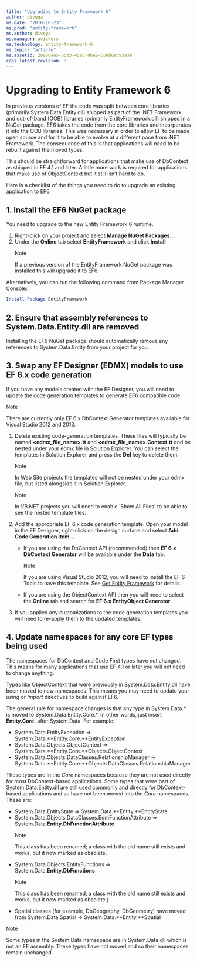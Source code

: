 ```yaml
---
title: "Upgrading to Entity Framework 6"
author: divega
ms.date: "2016-10-23"
ms.prod: "entity-framework"
ms.author: divega
ms.manager: avickers
ms.technology: entity-framework-6
ms.topic: "article"
ms.assetid: 29958ae5-85d3-4585-9ba6-550b8ec9393a
caps.latest.revision: 3
---
```

# Upgrading to Entity Framework 6

In previous versions of EF the code was split between core libraries (primarily System.Data.Entity.dll) shipped as part of the .NET Framework and out-of-band (OOB) libraries (primarily EntityFramework.dll) shipped in a NuGet package. EF6 takes the code from the core libraries and incorporates it into the OOB libraries. This was necessary in order to allow EF to be made open source and for it to be able to evolve at a different pace from .NET Framework. The consequence of this is that applications will need to be rebuilt against the moved types.

This should be straightforward for applications that make use of DbContext as shipped in EF 4.1 and later. A little more work is required for applications that make use of ObjectContext but it still isn’t hard to do.

Here is a checklist of the things you need to do to upgrade an existing application to EF6.

## 1. Install the EF6 NuGet package

You need to upgrade to the new Entity Framework 6 runtime.

1. Right-click on your project and select **Manage NuGet Packages...**  
2. Under the **Online** tab select **EntityFramework** and click **Install**  
   > [!NOTE]
   > If a previous version of the EntityFramework NuGet package was installed this will upgrade it to EF6.

Alternatively, you can run the following command from Package Manager Console:

``` powershell
Install-Package EntityFramework
```

## 2. Ensure that assembly references to System.Data.Entity.dll are removed

Installing the EF6 NuGet package should automatically remove any references to System.Data.Entity from your project for you.

## 3. Swap any EF Designer (EDMX) models to use EF 6.x code generation

If you have any models created with the EF Designer, you will need to update the code generation templates to generate EF6 compatible code.

> [!NOTE]
> There are currently only EF 6.x DbContext Generator templates available for Visual Studio 2012 and 2013.

1. Delete existing code-generation templates. These files will typically be named **\<edmx_file_name\>.tt** and **\<edmx_file_name\>.Context.tt** and be nested under your edmx file in Solution Explorer. You can select the templates in Solution Explorer and press the **Del** key to delete them.  
   > [!NOTE]
   > In Web Site projects the templates will not be nested under your edmx file, but listed alongside it in Solution Explorer.  

   > [!NOTE]
   > In VB.NET projects you will need to enable 'Show All Files' to be able to see the nested template files.
2. Add the appropriate EF 6.x code generation template. Open your model in the EF Designer, right-click on the design surface and select **Add Code Generation Item...**
    - If you are using the DbContext API (recommended) then **EF 6.x DbContext Generator** will be available under the **Data** tab.  
      > [!NOTE]
      > If you are using Visual Studio 2012, you will need to install the EF 6 Tools to have this template. See [Get Entity Framework](~/ef6/fundamentals/install.md) for details.  

    - If you are using the ObjectContext API then you will need to select the **Online** tab and search for **EF 6.x EntityObject Generator**.  
3. If you applied any customizations to the code generation templates you will need to re-apply them to the updated templates.

## 4. Update namespaces for any core EF types being used

The namespaces for DbContext and Code First types have not changed. This means for many applications that use EF 4.1 or later you will not need to change anything.

Types like ObjectContext that were previously in System.Data.Entity.dll have been moved to new namespaces. This means you may need to update your *using* or *Import* directives to build against EF6.

The general rule for namespace changes is that any type in System.Data.* is moved to System.Data.Entity.Core.*. In other words, just insert **Entity.Core.** after System.Data. For example:

- System.Data.EntityException => System.Data.**Entity.Core.**EntityException  
- System.Data.Objects.ObjectContext => System.Data.**Entity.Core.**Objects.ObjectContext  
- System.Data.Objects.DataClasses.RelationshipManager => System.Data.**Entity.Core.**Objects.DataClasses.RelationshipManager  

These types are in the *Core* namespaces because they are not used directly for most DbContext-based applications. Some types that were part of System.Data.Entity.dll are still used commonly and directly for DbContext-based applications and so have not been moved into the *Core* namespaces. These are:

- System.Data.EntityState => System.Data.**Entity.**EntityState  
- System.Data.Objects.DataClasses.EdmFunctionAttribute => System.Data.**Entity.DbFunctionAttribute**  
  > [!NOTE]
  > This class has been renamed; a class with the old name still exists and works, but it now marked as obsolete.  
- System.Data.Objects.EntityFunctions => System.Data.**Entity.DbFunctions**  
  > [!NOTE]
  > This class has been renamed; a class with the old name still exists and works, but it now marked as obsolete.)  
- Spatial classes (for example, DbGeography, DbGeometry) have moved from System.Data.Spatial => System.Data.**Entity.**Spatial

> [!NOTE]
> Some types in the System.Data namespace are in System.Data.dll which is not an EF assembly. These types have not moved and so their namespaces remain unchanged.
